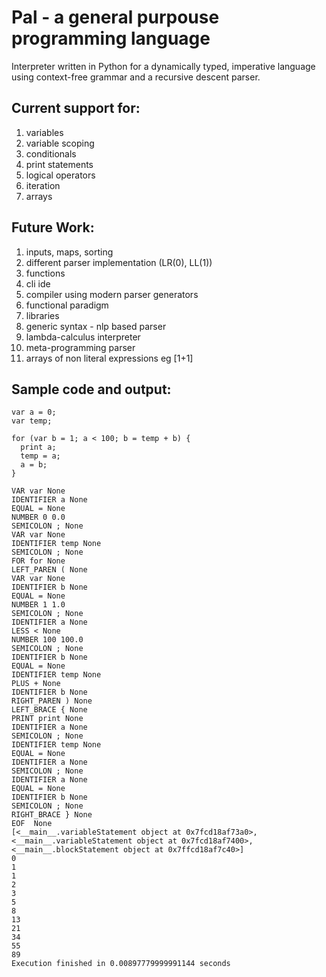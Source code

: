 # Pal - a general purpouse programming language
Interpreter written in Python for a dynamically typed, imperative language using context-free grammar and a recursive descent parser.

## Current support for:
1. variables
2. variable scoping
3. conditionals
4. print statements
5. logical operators
6. iteration
7. arrays

## Future Work:
1. inputs, maps, sorting 
2. different parser implementation (LR(0), LL(1))
3. functions
4. cli ide
5. compiler using modern parser generators
6. functional paradigm
7. libraries
8. generic syntax - nlp based parser
9. lambda-calculus interpreter
10. meta-programming parser
11. arrays of non literal expressions eg [1+1] 

## Sample code and output:
```
var a = 0;
var temp;

for (var b = 1; a < 100; b = temp + b) {
  print a;
  temp = a;
  a = b;
}
```
```
VAR var None
IDENTIFIER a None
EQUAL = None
NUMBER 0 0.0
SEMICOLON ; None
VAR var None
IDENTIFIER temp None
SEMICOLON ; None
FOR for None
LEFT_PAREN ( None
VAR var None
IDENTIFIER b None
EQUAL = None
NUMBER 1 1.0
SEMICOLON ; None
IDENTIFIER a None
LESS < None
NUMBER 100 100.0
SEMICOLON ; None
IDENTIFIER b None
EQUAL = None
IDENTIFIER temp None
PLUS + None
IDENTIFIER b None
RIGHT_PAREN ) None
LEFT_BRACE { None
PRINT print None
IDENTIFIER a None
SEMICOLON ; None
IDENTIFIER temp None
EQUAL = None
IDENTIFIER a None
SEMICOLON ; None
IDENTIFIER a None
EQUAL = None
IDENTIFIER b None
SEMICOLON ; None
RIGHT_BRACE } None
EOF  None
[<__main__.variableStatement object at 0x7fcd18af73a0>, <__main__.variableStatement object at 0x7fcd18af7400>, <__main__.blockStatement object at 0x7ffcd18af7c40>]
0
1
1
2
3
5
8
13
21
34
55
89
Execution finished in 0.00897779999991144 seconds
```